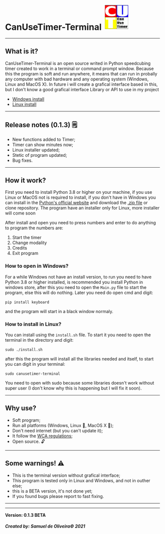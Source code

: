 # CanUseTimer-Terminal ![Logo](Images/CanUseTimerLogo.png)
---
## What is it?
CanUseTimer-Terminal is an open source writed in Python speedcubing
timer created to work in a terminal or command prompt window. Because 
this the program is soft and run anywhere, it means that can run in 
probally any computer with bad hardware and any operating system
(Windows, Linux and MacOS X). In future i will create a grafical
interface based in this, but I don't know a good grafical interface
Library or API to use in my project

- [Windows install]()
- [Linux install]()

---
## Release notes (0.1.3) 🗒️

- New functions added to Timer;
- Timer can show minutes now;
- Linux installer updated;
- Stetic of program updated;
- Bug fixes.

---
## How it work?
First you need to install Python 3.8 or higher on your machine,
if you use Linux or MacOS not is required to install, if you don't
have in Windows you can install in the [Python's official website](https://www.python.org/downloads/)
and download the [.zip file](https://github.com/Samuel-de-Oliveira/CanUseTimer-Terminal/archive/refs/heads/main.zip)
or clone repository. The program have an installer only for Linux, more installer will come soon

After install and open you need to press numbers and enter to do 
anything to program the numbers are:

1. Start the timer
1. Change modality
1. Credits
1. Exit program

### How to open in Windows?
For a while Windows not have an install version, to run you need to
have Python 3.8 or higher installed, is recommended you install
Python in windows store, after this you need to open the `Main.py`
file to start the program, else this will do nothing.
Later you need do open cmd and digit:

    pip install keyboard

and the program will start in a black window normaly.

### How to install in Linux?
You can install using the `install.sh` file. To start it you need to
open the terminal in the directory and digit:

    sudo ./install.sh

after this the program will install all the libraries needed and itself,
to start you can digit in your terminal:

    sudo canusetimer-terminal

You need to open with sudo because some libraries doesn't work without
super user (I don't know why this is happening but I will fix it soon).

---
## Why use?
- Soft program;
- Run all platforms (Windows, Linux :penguin:, MacOS X 🍎);
- Don't need internet (but you can't update it);
- It follow the [WCA regulations](https://www.worldcubeassociation.org/regulations/);
- Open source. 🔓 

---
## Some warnings! ⚠️

- This is the terminal version without grafical interface;
- This program is tested only in Linux and Windows, and not in outher else;
- this is a BETA version, it's not done yet;
- If you found bugs please report to fast fixing.

---
---
**Version: 0.1.3 BETA**

##### Created by: *Samuel de Oliveira© 2021*